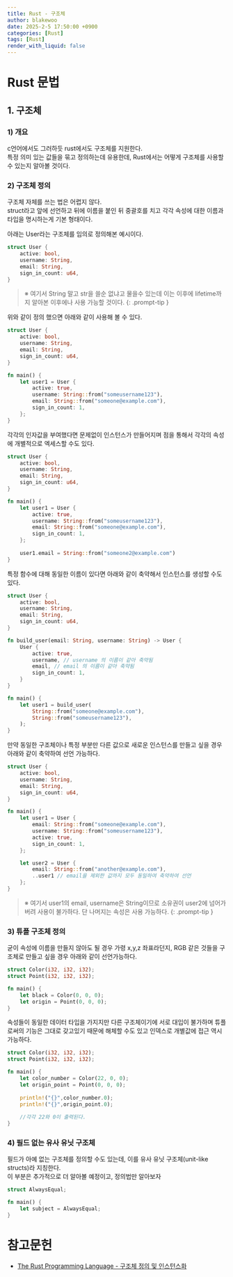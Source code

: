 ```yaml
---
title: Rust - 구조체
author: blakewoo
date: 2025-2-5 17:50:00 +0900
categories: [Rust]
tags: [Rust] 
render_with_liquid: false
---
```


# Rust 문법

## 1. 구조체

### 1) 개요 
c언어에서도 그러하듯 rust에서도 구조체를 지원한다.   
특정 의미 있는 값들을 묶고 정의하는데 유용한데, Rust에서는 어떻게 구조체를 사용할 수 있는지 알아볼 것이다.

### 2) 구조체 정의
구조체 자체를 쓰는 법은 어렵지 않다.   
struct라고 앞에 선언하고 뒤에 이름을 붙인 뒤 중괄호를 치고 각각 속성에 대한 이름과
타입을 명시하는게 기본 형태이다.

아래는 User라는 구조체를 임의로 정의해본 예시이다.
```rust
struct User {
    active: bool,
    username: String,
    email: String,
    sign_in_count: u64,
}
```

> ※ 여기서 String 말고 str을 쓸순 없냐고 물을수 있는데 이는 이후에 lifetime까지 알아본 이후에나 사용 가능할 것이다.
{: .prompt-tip }

위와 같이 정의 했으면 아래와 같이 사용해 볼 수 있다.

```rust
struct User {
    active: bool,
    username: String,
    email: String,
    sign_in_count: u64,
}

fn main() {
    let user1 = User {
        active: true,
        username: String::from("someusername123"),
        email: String::from("someone@example.com"),
        sign_in_count: 1,
    };
}
```

각각의 인자값을 부여했다면 문제없이 인스턴스가 만들어지며 점을 통해서 각각의 속성에
개별적으로 엑세스할 수도 있다.
```rust
struct User {
    active: bool,
    username: String,
    email: String,
    sign_in_count: u64,
}

fn main() {
    let user1 = User {
        active: true,
        username: String::from("someusername123"),
        email: String::from("someone@example.com"),
        sign_in_count: 1,
    };
    
    user1.email = String::from("someone2@example.com")
}
```

특정 함수에 대해 동일한 이름이 있다면 아래와 같이 축약해서 인스턴스를 생성할 수도 있다.
```rust
struct User {
    active: bool,
    username: String,
    email: String,
    sign_in_count: u64,
}

fn build_user(email: String, username: String) -> User {
    User {
        active: true,
        username, // username 의 이름이 같아 축약됨
        email, // email 의 이름이 같아 축약됨
        sign_in_count: 1,
    }
}

fn main() {
    let user1 = build_user(
        String::from("someone@example.com"),
        String::from("someusername123"),
    );
}
```

만약 동일한 구조체이나 특정 부분만 다른 값으로 새로운 인스턴스를 만들고 싶을 경우
아래와 같이 축약하여 선언 가능하다.

```rust
struct User {
    active: bool,
    username: String,
    email: String,
    sign_in_count: u64,
}

fn main() {
    let user1 = User {
        email: String::from("someone@example.com"),
        username: String::from("someusername123"),
        active: true,
        sign_in_count: 1,
    };

    let user2 = User {
        email: String::from("another@example.com"),
        ..user1 // email을 제외한 값까지 모두 동일하여 축약하여 선언
    };
}
```

> ※ 여기서 user1의 email, username은 String이므로 소유권이 user2에 넘어가버려 사용이 불가하다. 단 나머지는 속성은 사용 가능하다.
{: .prompt-tip }

### 3) 튜플 구조체 정의
굳이 속성에 이름을 만들지 않아도 될 경우
가령 x,y,z 좌표라던지, RGB 같은 것들을 구조체로 만들고 싶을 경우 아래와 같이 선언가능하다.

```rust
struct Color(i32, i32, i32);
struct Point(i32, i32, i32);

fn main() {
    let black = Color(0, 0, 0);
    let origin = Point(0, 0, 0);
}
```

속성들이 동일한 데이터 타입을 가지지만 다른 구조체이기에 서로 대입이 불가하며 튜플로써의
기능은 그대로 갖고있기 때문에 해체할 수도 있고 인덱스로 개별값에 접근 역시 가능하다.

```rust
struct Color(i32, i32, i32);
struct Point(i32, i32, i32);

fn main() {
    let color_number = Color(22, 0, 0);
    let origin_point = Point(0, 0, 0);
    
    println!("{}",color_number.0);
    println!("{}",origin_point.0);
    
    //각각 22와 0이 출력된다.
}
```

### 4) 필드 없는 유사 유닛 구조체
필드가 아예 없는 구조체를 정의할 수도 있는데, 이를 유사 유닛 구조체(unit-like structs)라 지칭한다.   
이 부분은 추가적으로 더 알아볼 예정이고, 정의법만 알아보자

```rust
struct AlwaysEqual;

fn main() {
    let subject = AlwaysEqual;
}
```

# 참고문헌
- [The Rust Programming Language - 구조체 정의 및 인스턴스화](https://doc.rust-kr.org/ch05-01-defining-structs.html) 
